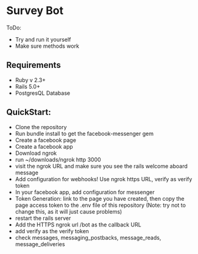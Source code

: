 # Survey Bot

ToDo: 
* Try and run it yourself 
* Make sure methods work 

## Requirements 
* Ruby v 2.3+
* Rails 5.0+
* PostgresQL Database

## QuickStart: 
* Clone the repository 
* Run bundle install to get the facebook-messenger gem 
* Create a facebook page 
* Create a facebook app 
* Download ngrok 
* run ~/downloads/ngrok http 3000 
* visit the ngrok URL and make sure you see the rails welcome aboard message 
* Add configuration for webhooks! Use ngrok https URL, verify as verify token
* In your facebook app, add configuration for messenger 
* Token Generation: link to the page you have created, then copy the page access token to the .env file of this repository (Note: try not to change this, as it will just cause problems)
* restart the rails server 
* Add the HTTPS ngrok url /bot as the callback URL 
* add verify as the verify token 
* check messages, messaging_postbacks, message_reads, message_deliveries 